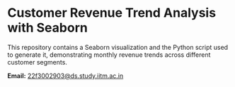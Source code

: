 # Customer Revenue Trend Analysis with Seaborn

This repository contains a Seaborn visualization and the Python script used to generate it, demonstrating monthly revenue trends across different customer segments.

**Email:** 22f3002903@ds.study.iitm.ac.in
